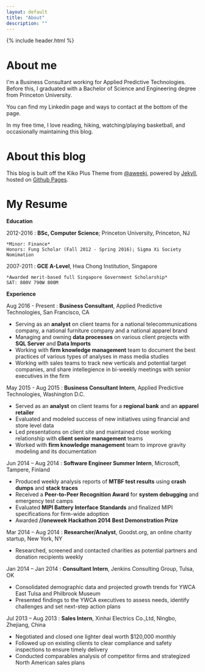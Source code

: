 ```yaml
---
layout: default
title: "About"
description: ""
---
```

{% include header.html %}

# About me

I'm a Business Consultant working for Applied Predictive Technologies. Before this, I graduated with a Bachelor of Science and Engineering degree from Princeton University.

You can find my Linkedin page and ways to contact at the bottom of the page. 

In my free time, I love reading, hiking, watching/playing basketball, and occasionally maintaining this blog.

# About this blog
This blog is built off the Kiko Plus Theme from [@aweekj](https://aweekj.github.io/Kiko-plus), powered by [Jekyll](http://jekyllrb.com), hosted on [Github Pages](https://pages.github.com).

# My Resume
**Education**

2012-2016
:   **BSc, Computer Science**; Princeton University, Princeton, NJ

    *Minor: Finance*  
    Honors: Fung Scholar (Fall 2012 - Spring 2016); Sigma Xi Society Nomimation

2007-2011
:	**GCE A-Level**, Hwa Chong Institution, Singapore

	*Awarded merit-based full Singapore Government Scholarship*  
	SAT: 800V 790W 800M

**Experience**

Aug 2016 - Present
:    **Business Consultant**, Applied Predictive Technologies, San Francisco, CA  
* Serving as an **analyst** on client teams for a national telecommunications company, a national furniture company and a national apparel brand
* Managing and owning **data processes** on various client projects with **SQL Server** and **Data Imports**
* Working with **firm knowledge management** team to document the best practices of various types of analyses in mass media studies
* Working with sales teams to track new verticals and potential target companies, and share intellegience in bi-weekly meetings with senior executives in the firm

May 2015 - Aug 2015
:   **Business Consultant Intern**, Applied Predictive Technologies, Washington D.C.
- Served as an **analyst** on client teams for a **regional bank** and an **apparel retailer**
- Evaluated and modeled success of new initiatives using financial and store level data
- Led presentations on client site and maintained close working relationship with **client senior management** teams
- Worked with **firm knowledge management** team to improve gravity modeling and its documentation

Jun 2014 – Aug 2014
:   **Software Engineer Summer Intern**, Microsoft, Tampere, Finland
- Produced weekly analysis reports of **MTBF test results** using **crash dumps** and **stack traces**
- Received a **Peer-to-Peer Recognition Award** for **system debugging** and emergency test camps 
- Evaluated **MIPI Battery Interface Standards** and finalized MIPI specifications for firm-wide adoption
- Awarded **//oneweek Hackathon 2014 Best Demonstration Prize**

Mar 2014 – Aug 2014
:   **Researcher/Analyst**, Goodst.org, an online charity startup, New York, NY
- Researched, screened and contacted charities as potential partners and donation recipients weekly

Jan 2014 – Jan 2014
:   **Consultant Intern**, Jenkins Consulting Group, Tulsa, OK			    
- Consolidated demographic data and projected growth trends for YWCA East Tulsa and Philbrook Museum
- Presented findings to the YWCA executives to assess needs, identify challenges and set next-step action plans

Jul 2013 – Aug 2013
:   **Sales Intern**, Xinhai Electrics Co.,Ltd, Ningbo, Zhejiang, China
- Negotiated and closed one lighter deal worth $120,000 monthly
- Followed up on existing clients to clear compliance and safety inspections to ensure timely delivery
- Conducted comparables analysis of competitor firms and strategized North American sales plans

